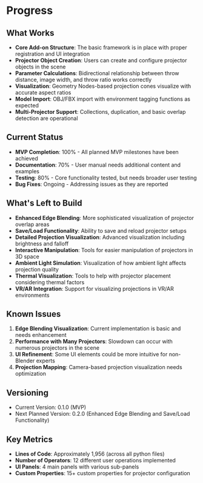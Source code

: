 # Progress

## What Works
- **Core Add-on Structure**: The basic framework is in place with proper registration and UI integration
- **Projector Object Creation**: Users can create and configure projector objects in the scene
- **Parameter Calculations**: Bidirectional relationship between throw distance, image width, and throw ratio works correctly
- **Visualization**: Geometry Nodes-based projection cones visualize with accurate aspect ratios
- **Model Import**: OBJ/FBX import with environment tagging functions as expected
- **Multi-Projector Support**: Collections, duplication, and basic overlap detection are operational

## Current Status
- **MVP Completion**: 100% - All planned MVP milestones have been achieved
- **Documentation**: 70% - User manual needs additional content and examples
- **Testing**: 80% - Core functionality tested, but needs broader user testing
- **Bug Fixes**: Ongoing - Addressing issues as they are reported

## What's Left to Build
- **Enhanced Edge Blending**: More sophisticated visualization of projector overlap areas
- **Save/Load Functionality**: Ability to save and reload projector setups
- **Detailed Projection Visualization**: Advanced visualization including brightness and falloff
- **Interactive Manipulation**: Tools for easier manipulation of projectors in 3D space
- **Ambient Light Simulation**: Visualization of how ambient light affects projection quality
- **Thermal Visualization**: Tools to help with projector placement considering thermal factors
- **VR/AR Integration**: Support for visualizing projections in VR/AR environments

## Known Issues
1. **Edge Blending Visualization**: Current implementation is basic and needs enhancement
2. **Performance with Many Projectors**: Slowdown can occur with numerous projectors in the scene
3. **UI Refinement**: Some UI elements could be more intuitive for non-Blender experts
4. **Projection Mapping**: Camera-based projection visualization needs optimization

## Versioning
- Current Version: 0.1.0 (MVP)
- Next Planned Version: 0.2.0 (Enhanced Edge Blending and Save/Load Functionality)

## Key Metrics
- **Lines of Code**: Approximately 1,956 (across all python files)
- **Number of Operators**: 12 different user operations implemented
- **UI Panels**: 4 main panels with various sub-panels
- **Custom Properties**: 15+ custom properties for projector configuration 